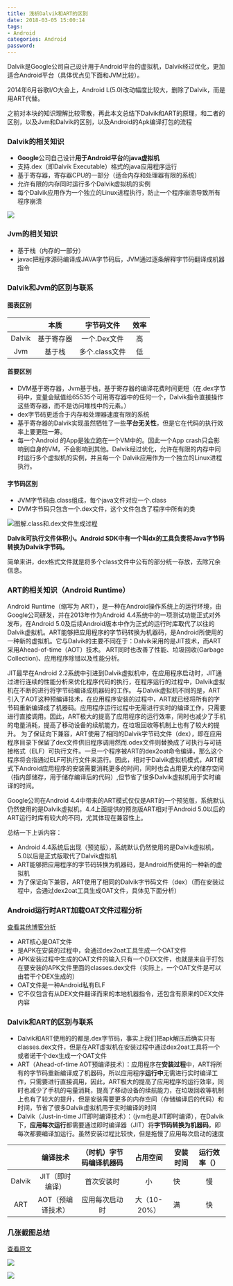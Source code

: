```yaml
---
title: 浅析Dalvik和ART的区别
date: 2018-03-05 15:00:14
tags: 
- Android
categories: Android
password: 
---
```


Dalvik是Google公司自己设计用于Android平台的虚拟机，Dalvik经过优化，更加适合Android平台（具体优点见下面和JVM比较）。

2014年6月谷歌I/O大会上，Android L(5.0)改动幅度比较大，删除了Dalvik，而是用ART代替。

之前对本块的知识理解比较零散，再此本文总结下Dalvik和ART的原理，和二者的区别，以及Jvm和Dalvik的区别，以及Android的Apk编译打包的流程

<!--more-->

### Dalvik的相关知识

- **Google**公司自己设计**用于Android平台**的**java虚拟机**
- 支持.dex（即Dalvik Executable）格式的java应用程序运行
- 基于寄存器，寄存器CPU的一部分（适合内存和处理器有限的系统）
- 允许有限的内存同时运行多个Dalvik虚拟机的实例
- 每个Dalvik应用作为一个独立的Linux进程执行，防止一个程序崩溃导致所有程序崩溃

![](https://ws1.sinaimg.cn/large/006tNc79ly1fp1zktmabmj30hm0r6780.jpg)

### Jvm的相关知识

- 基于栈（内存的一部分）
- javac把程序源码编译成JAVA字节码后，JVM通过逐条解释字节码翻译成机器指令

### Dalvik和Jvm的区别与联系

#### 图表区别

|        |  本质   |   字节码文件    |  效率  |
| :----: | :---: | :--------: | :--: |
| Dalvik | 基于寄存器 |  一个.Dex文件  |  高   |
|  Jvm   |  基于栈  | 多个.class文件 |  低   |

#### 首要区别

- DVM基于寄存器，Jvm基于栈，基于寄存器的编译花费时间更短（在.dex字节码中，变量会赋值给65535个可用寄存器中的任何一个，Dalvik指令直接操作这些寄存器，而不是访问堆栈中的元素。）
- dex字节码更适合于内存和处理器速度有限的系统
- 基于寄存器的Dalvik实现虽然牺牲了一些**平台无关性**，但是它在代码的执行效率上要更胜一筹。
- 每一个Android 的App是独立跑在一个VM中的。因此一个App crash只会影响到自身的VM，不会影响到其他。Dalvik经过优化，允许在有限的内存中同时运行多个虚拟机的实例，并且每一个 Dalvik应用作为一个独立的Linux进程执行。

#### 字节码区别

- JVM字节码由.class组成，每个java文件对应一个.class
- DVM字节码只包含一个.dex文件，这个文件包含了程序中所有的类

![图解.class和.dex文件生成过程](https://ws1.sinaimg.cn/large/006tNc79ly1fp1zfxzxttj30jq0o8tau.jpg)

**Dalvik可执行文件体积小。Android SDK中有一个叫dx的工具负责将Java字节码转换为Dalvik字节码。**

简单来讲，dex格式文件就是将多个class文件中公有的部分统一存放，去除冗余信息。

### ART的相关知识（Android Runtime）

Android Runtime（缩写为 ART），是一种在Android操作系统上的运行环境，由Google公司研发，并在2013年作为Android 4.4系统中的一项测试功能正式对外发布，在Android 5.0及后续Android版本中作为正式的运行时库取代了以往的Dalvik虚拟机。ART能够把应用程序的字节码转换为机器码，是Android所使用的一种新的虚拟机。它与Dalvik的主要不同在于：Dalvik采用的是JIT技术，而ART采用Ahead-of-time（AOT）技术。 ART同时也改善了性能、垃圾回收(Garbage Collection)、应用程序除错以及性能分析。

JIT最早在Android 2.2系统中引进到Dalvik虚拟机中，在应用程序启动时，JIT通过进行连续的性能分析来优化程序代码的执行，在程序运行的过程中，Dalvik虚拟机在不断的进行将字节码编译成机器码的工作。 与Dalvik虚拟机不同的是，ART引入了AOT这种预编译技术，在应用程序安装的过程中，ART就已经将所有的字节码重新编译成了机器码。应用程序运行过程中无需进行实时的编译工作，只需要进行直接调用。因此，ART极大的提高了应用程序的运行效率，同时也减少了手机的电量消耗，提高了移动设备的续航能力，在垃圾回收等机制上也有了较大的提升。 为了保证向下兼容，ART使用了相同的Dalvik字节码文件（dex），即在应用程序目录下保留了dex文件供旧程序调用然而.odex文件则替换成了可执行与可链接格式（ELF）可执行文件。一旦一个程序被ART的dex2oat命令编译，那么这个程序将会指通过ELF可执行文件来运行。因此，相对于Dalvik虚拟机模式，ART模式下Android应用程序的安装需要消耗更多的时间，同时也会占用更大的储存空间（指内部储存，用于储存编译后的代码）,但节省了很多Dalvik虚拟机用于实时编译的时间。

Google公司在Android 4.4中带来的ART模式仅仅是ART的一个预览版，系统默认仍然使用的是Dalvik虚拟机，4.4上面提供的预览版ART相对于Android 5.0以后的ART运行时库有较大的不同，尤其体现在兼容性上。

总结一下上诉内容：

- Android 4.4系统后出现（预览版），系统默认仍然使用的是Dalvik虚拟机，5.0以后是正式版取代了Dalvik虚拟机
- ART能够把应用程序的字节码转换为机器码，是Android所使用的一种新的虚拟机
- 为了保证向下兼容，ART使用了相同的Dalvik字节码文件（dex）（而在安装过程中，会通过dex2oat工具生成OAT文件，具体见下面分析）

### Android运行时ART加载OAT文件过程分析

[查看其他博客分析](http://blog.csdn.net/luoshengyang/article/details/39307813)

- ART核心是OAT文件
- 是APK在安装的过程中，会通过dex2oat工具生成一个OAT文件
- APK安装过程中生成的OAT文件的输入只有一个DEX文件，也就是来自于打包在要安装的APK文件里面的classes.dex文件（实际上，一个OAT文件是可以由若干个DEX生成的）
- OAT文件是一种Android私有ELF
- 它不仅包含有从DEX文件翻译而来的本地机器指令，还包含有原来的DEX文件内容

### Dalvik和ART的区别与联系

- Dalvik和ART使用的的都是.dex字节码，事实上我们把apk解压后确实只有classes.dex文件，但是在ART虚拟机在安装过程中通过dex2oat工具将一个或者诺干个dex生成一个OAT文件
- ART（Ahead-of-time   AOT预编译技术）：应用程序在**安装过程**中，ART将所有的字节码重新编译成了机器码，所以应用程序**运行中**无需进行实时编译工作，只需要进行直接调用，因此，ART极大的提高了应用程序的运行效率，同时也减少了手机的电量消耗，提高了移动设备的续航能力，在垃圾回收等机制上也有了较大的提升，但是安装需要更多的内存空间（存储编译后的代码）和时间，节省了很多Dalvik虚拟机用于实时编译的时间
- Dalvik（Just-in-time  JIT即时编译技术）：（jvm也是JIT即时编译），在Dalvik下，**应用每次运行**都需要通过即时编译器（JIT）将**字节码转换为机器码**，即每次都要编译加运行。虽然安装过程比较快，但是拖慢了应用每次启动的速度

|        |    编译技术    | （时机）字节码编译机器码 |   占用空间    | 安装时间 | 运行效率（） |
| :----: | :--------: | :----------: | :-------: | ---- | :----: |
| Dalvik | JIT（即时编译）  |    首次安装时     |     小     | 快    |   慢    |
|  ART   | AOT（预编译技术） |   应用每次启动时    | 大（10-20%） | 满    |   快    |

### 几张截图总结

[查看原文](http://blog.csdn.net/jason0539/article/details/50440669)

![](https://ws1.sinaimg.cn/large/006tNc79ly1fp230bcp69j31ie11m4e4.jpg)

![](https://ws3.sinaimg.cn/large/006tKfTcgy1fp230q7envj31hw0l277h.jpg)